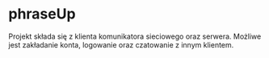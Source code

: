 # phraseUp
Projekt składa się z klienta komunikatora sieciowego oraz serwera. Możliwe jest zakładanie konta, logowanie oraz czatowanie z innym klientem.


